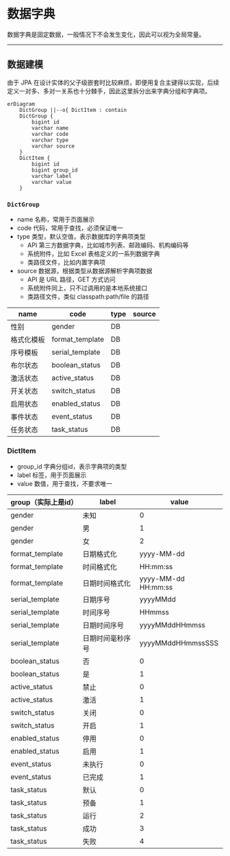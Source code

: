 数据字典
=======

数据字典是固定数据，一般情况下不会发生变化，因此可以视为全局常量。

---

## 数据建模

由于 JPA 在设计实体的父子级嵌套时比较麻烦，即便用复合主键得以实现，后续定义一对多、多对一关系也十分棘手，因此这里拆分出来字典分组和字典项。

```mermaid
erDiagram
    DictGroup ||--o{ DictItem : contain
    DictGroup {
        bigint id
        varchar name
        varchar code
        varchar type
        varchar source
    }
    DictItem {
        bigint id
        bigint group_id
        varchar label
        varchar value
    }
```

### `DictGroup`

- name 名称，常用于页面展示
- code 代码，常用于查找，必须保证唯一
- type 类型，默认空值，表示数据库的字典项类型
    - API 第三方数据字典，比如城市列表、邮政编码、机构编码等
    - 系统附件，比如 Excel 表格定义的一系列数据字典
    - 类路径文件，比如内置字典项
- source 数据源，根据类型从数据源解析字典项数据
    - API 是 URL 路径，GET 方式访问
    - 系统附件同上，只不过调用的是本地系统接口
    - 类路径文件，类似 classpath:path/file 的路径

| name  | code            | type | source |
|-------|-----------------|------|--------|
| 性别    | gender          | DB   |        |
| 格式化模板 | format_template | DB   |        |
| 序号模板  | serial_template | DB   |        |
| 布尔状态  | boolean_status  | DB   |        |
| 激活状态  | active_status   | DB   |        |
| 开关状态  | switch_status   | DB   |        |
| 启用状态  | enabled_status  | DB   |        |
| 事件状态  | event_status    | DB   |        |
| 任务状态  | task_status     | DB   |        |

### DictItem

- group_id 字典分组id，表示字典项的类型
- label 标签，用于页面展示
- value 数值，用于查找，不要求唯一

| group（实际上是id）   | label    | value               |
|-----------------|----------|---------------------|
| gender          | 未知       | 0                   |
| gender          | 男        | 1                   |
| gender          | 女        | 2                   |
| format_template | 日期格式化    | yyyy-MM-dd          |
| format_template | 时间格式化    | HH:mm:ss            |
| format_template | 日期时间格式化  | yyyy-MM-dd HH:mm:ss |
| serial_template | 日期序号     | yyyyMMdd            |
| serial_template | 时间序号     | HHmmss              |
| serial_template | 日期时间序号   | yyyyMMddHHmmss      |
| serial_template | 日期时间毫秒序号 | yyyyMMddHHmmssSSS   |
| boolean_status  | 否        | 0                   |
| boolean_status  | 是        | 1                   |
| active_status   | 禁止       | 0                   |
| active_status   | 激活       | 1                   |
| switch_status   | 关闭       | 0                   |
| switch_status   | 开启       | 1                   |
| enabled_status  | 停用       | 0                   |
| enabled_status  | 启用       | 1                   |
| event_status    | 未执行      | 0                   |
| event_status    | 已完成      | 1                   |
| task_status     | 默认       | 0                   |
| task_status     | 预备       | 1                   |
| task_status     | 运行       | 2                   |
| task_status     | 成功       | 3                   |
| task_status     | 失败       | 4                   |
